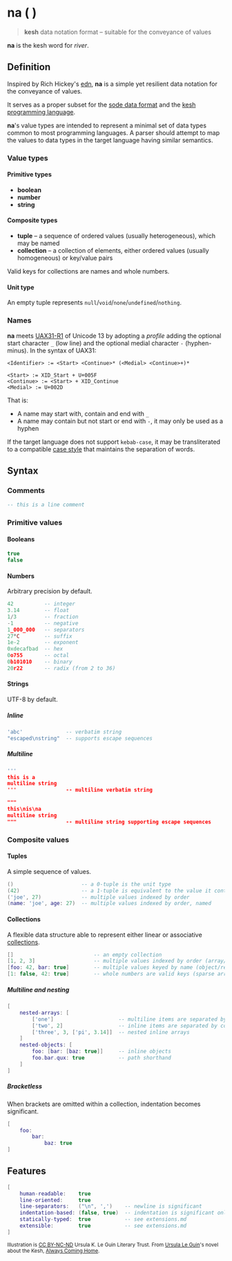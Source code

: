 # na ( )

<!--
<p>&nbsp;</p>
<p align="center" width="100%"><img height="381px" alt="A Kesh map of the watershed of Sinshan Creek" src="https://i.imgur.com/JsIGehK.png"></p>
<p>&nbsp;</p>
-->

> **kesh** data notation format – suitable for the conveyance of values

**na** is the kesh word for _river_.

## Definition

Inspired by Rich Hickey's [edn](https://github.com/edn-format/edn/), **na** is a simple yet resilient data notation for the conveyance of values.

It serves as a proper subset for the [sode data format](https://github.com/kesh-lang/sode) and the [kesh programming language](https://github.com/kesh-lang/kesh).

**na**'s value types are intended to represent a minimal set of data types common to most programming languages. A parser should attempt to map the values to data types in the target language having similar semantics.

### Value types

#### Primitive types

- **boolean**
- **number**
- **string**

#### Composite types

- **tuple** – a sequence of ordered values (usually heterogeneous), which may be named
- **collection** – a collection of elements, either ordered values (usually homogeneous) or key/value pairs

Valid keys for collections are names and whole numbers.

#### Unit type

An empty tuple represents `null`/`void`/`none`/`undefined`/`nothing`.

### Names

**na** meets [UAX31-R1](https://unicode.org/reports/tr31/#R1) of Unicode 13 by adopting a _profile_ adding the optional start character `_` (low line) and the optional medial character `-` (hyphen-minus). In the syntax of UAX31:

    <Identifier> := <Start> <Continue>* (<Medial> <Continue>+)*

    <Start> := XID_Start + U+005F
    <Continue> := <Start> + XID_Continue
    <Medial> := U+002D

That is:
- A name may start with, contain and end with `_`
- A name may contain but not start or end with `-`, it may only be used as a hyphen

<!--
Hyphenation:
- `_` and `-` are interchangeable when used to join words
- Names are case-insensitive

For example, `foo-bar` is equivalent to `foo_bar`.
-->

<!-- A parser should represent names as verbatim as possible. -->

If the target language does not support `kebab-case`, it may be transliterated to a compatible [case style](https://en.wikipedia.org/wiki/Naming_convention_(programming)#Multiple-word_identifiers) that maintains the separation of words.

## Syntax

### Comments

```lua
-- this is a line comment
```

### Primitive values

#### Booleans

```lua
true
false
```

#### Numbers

Arbitrary precision by default.

```lua
42          -- integer
3.14        -- float
1/3         -- fraction
-1          -- negative
1_000_000   -- separators
27°C        -- suffix
1e-2        -- exponent
0xdecafbad  -- hex
0o755       -- octal
0b101010    -- binary
20r22       -- radix (from 2 to 36)
```

#### Strings

UTF-8 by default.

##### Inline

```lua
'abc'              -- verbatim string
"escaped\nstring"  -- supports escape sequences
```

##### Multiline

```lua
'''
this is a
multiline string
'''                -- multiline verbatim string

"""
this\nis\na
multiline string
"""                -- multiline string supporting escape sequences
```

### Composite values

#### Tuples

A simple sequence of values.

```lua
()                      -- a 0-tuple is the unit type
(42)                    -- a 1-tuple is equivalent to the value it contains
('joe', 27)             -- multiple values indexed by order
(name: 'joe', age: 27)  -- multiple values indexed by order, named
```

#### Collections

A flexible data structure able to represent either linear or associative [collections](https://en.wikipedia.org/wiki/Collection_(abstract_data_type)).

```lua
[]                          -- an empty collection
[1, 2, 3]                   -- multiple values indexed by order (array/list/sequence/stack/queue)
[foo: 42, bar: true]        -- multiple values keyed by name (object/record/struct/map/dict/hash)
[1: false, 42: true]        -- whole numbers are valid keys (sparse array)
```

##### Multiline and nesting

```lua
[
    nested-arrays: [
        ['one']                     -- multiline items are separated by newline
        ['two', 2]                  -- inline items are separated by comma
        ['three', 3, ['pi', 3.14]]  -- nested inline arrays
    ]
    nested-objects: [
        foo: [bar: [baz: true]]     -- inline objects
        foo.bar.qux: true           -- path shorthand
    ]
]
```

##### Bracketless

When brackets are omitted within a collection, indentation becomes significant.

```lua
[
    foo:
        bar:
            baz: true
]
```

## Features

```lua
[
    human-readable:    true
    line-oriented:     true
    line-separators:   ("\n", ',')    -- newline is significant
    indentation-based: (false, true)  -- indentation is significant only if no brackets
    statically-typed:  true           -- see extensions.md
    extensible:        true           -- see extensions.md
]
```

<sub>Illustration is [CC BY-NC-ND](https://creativecommons.org/licenses/by-nc-nd/4.0/) Ursula K. Le Guin Literary Trust. From [Ursula Le Guin](https://www.ursulakleguin.com/)'s novel about the Kesh, [Always Coming Home](https://www.ursulakleguin.com/always-coming-home-book).</sub>
